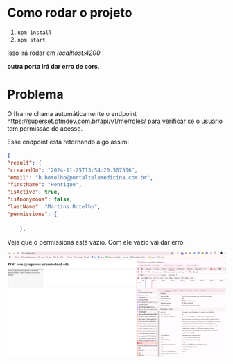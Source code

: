 # Como rodar o projeto

1. `npm install`
2. `npm start`

Isso irá rodar em _localhost:4200_

**outra porta irá dar erro de cors**.

# Problema

O Iframe chama automáticamente o endpoint https://superset.ptmdev.com.br/api/v1/me/roles/ para
verificar se o usuário tem permissão de acesso.

Esse endpoint está retornando algo assim:

```json
{
"result": {
"createdOn": "2024-11-25T13:54:20.507506",
"email": "h.botelho@portaltelemedicina.com.br",
"firstName": "Henrique",
"isActive": true,
"isAnonymous": false,
"lastName": "Martins Botelho",
"permissions": {

    },
```

Veja que o permissions está vazio. Com ele vazio vai dar erro.

![img](./imgs/img-1.png)
